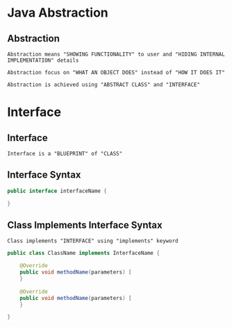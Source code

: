 # Java Abstraction

## Abstraction

```
Abstraction means "SHOWING FUNCTIONALITY" to user and "HIDING INTERNAL IMPLEMENTATION" details
```

```
Abstraction focus on "WHAT AN OBJECT DOES" instead of "HOW IT DOES IT"
```

```
Abstraction is achieved using "ABSTRACT CLASS" and "INTERFACE"
```

# Interface

## Interface

```
Interface is a "BLUEPRINT" of "CLASS"
```

## Interface Syntax

```java
public interface interfaceName {

}
```


## Class Implements Interface Syntax

```
Class implements "INTERFACE" using "implements" keyword
```

```java
public class ClassName implements InterfaceName {

	@Override
	public void methodName(parameters) [
	}
	
	@Override
	public void methodName(parameters) [
	}

}
```


